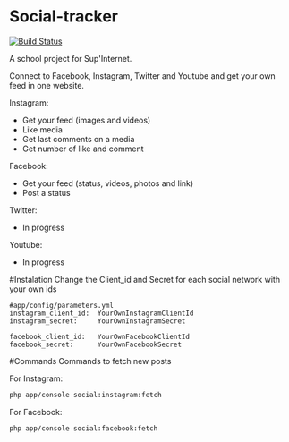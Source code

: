 Social-tracker
==============
[![Build Status](https://travis-ci.org/FnK-Lap/Social-tracker.svg?branch=develop)](https://travis-ci.org/FnK-Lap/Social-tracker)


A school project for Sup'Internet.

Connect to Facebook, Instagram, Twitter and Youtube and get your own feed in one website.

Instagram:
  - Get your feed (images and videos)
  - Like media
  - Get last comments on a media
  - Get number of like and comment

Facebook:
  - Get your feed (status, videos, photos and link)
  - Post a status
  
Twitter:
  - In progress

Youtube:
  - In progress

#Instalation
Change the Client_id and Secret for each social network with your own ids
```YML
#app/config/parameters.yml
instagram_client_id:  YourOwnInstagramClientId
instagram_secret:     YourOwnInstagramSecret

facebook_client_id:   YourOwnFacebookClientId
facebook_secret:      YourOwnFacebookSecret
```

#Commands
Commands to fetch new posts

For Instagram: 
```BASH
php app/console social:instagram:fetch
````

For Facebook:
```BASH
php app/console social:facebook:fetch
```
